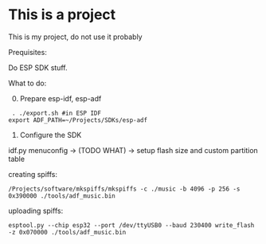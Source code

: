 # This is a project

This is my project, do not use it probably


Prequisites:

Do ESP SDK stuff.

What to do:

0. Prepare esp-idf, esp-adf
```
 . ./export.sh #in ESP IDF
export ADF_PATH=~/Projects/SDKs/esp-adf  
```


1. Configure the SDK

idf.py menuconfig -> (TODO WHAT) -> setup flash size and custom partition table

creating spiffs:
```
/Projects/software/mkspiffs/mkspiffs -c ./music -b 4096 -p 256 -s 0x390000 ./tools/adf_music.bin
```

uploading spiffs:
```
esptool.py --chip esp32 --port /dev/ttyUSB0 --baud 230400 write_flash -z 0x070000 ./tools/adf_music.bin
```



